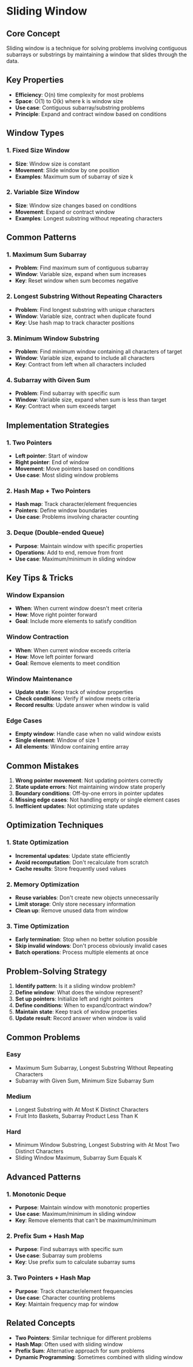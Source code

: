 # Sliding Window

## Core Concept
Sliding window is a technique for solving problems involving contiguous subarrays or substrings by maintaining a window that slides through the data.

## Key Properties
- **Efficiency**: O(n) time complexity for most problems
- **Space**: O(1) to O(k) where k is window size
- **Use case**: Contiguous subarray/substring problems
- **Principle**: Expand and contract window based on conditions

## Window Types

### 1. Fixed Size Window
- **Size**: Window size is constant
- **Movement**: Slide window by one position
- **Examples**: Maximum sum of subarray of size k

### 2. Variable Size Window
- **Size**: Window size changes based on conditions
- **Movement**: Expand or contract window
- **Examples**: Longest substring without repeating characters

## Common Patterns

### 1. Maximum Sum Subarray
- **Problem**: Find maximum sum of contiguous subarray
- **Window**: Variable size, expand when sum increases
- **Key**: Reset window when sum becomes negative

### 2. Longest Substring Without Repeating Characters
- **Problem**: Find longest substring with unique characters
- **Window**: Variable size, contract when duplicate found
- **Key**: Use hash map to track character positions

### 3. Minimum Window Substring
- **Problem**: Find minimum window containing all characters of target
- **Window**: Variable size, expand to include all characters
- **Key**: Contract from left when all characters included

### 4. Subarray with Given Sum
- **Problem**: Find subarray with specific sum
- **Window**: Variable size, expand when sum is less than target
- **Key**: Contract when sum exceeds target

## Implementation Strategies

### 1. Two Pointers
- **Left pointer**: Start of window
- **Right pointer**: End of window
- **Movement**: Move pointers based on conditions
- **Use case**: Most sliding window problems

### 2. Hash Map + Two Pointers
- **Hash map**: Track character/element frequencies
- **Pointers**: Define window boundaries
- **Use case**: Problems involving character counting

### 3. Deque (Double-ended Queue)
- **Purpose**: Maintain window with specific properties
- **Operations**: Add to end, remove from front
- **Use case**: Maximum/minimum in sliding window

## Key Tips & Tricks

### Window Expansion
- **When**: When current window doesn't meet criteria
- **How**: Move right pointer forward
- **Goal**: Include more elements to satisfy condition

### Window Contraction
- **When**: When current window exceeds criteria
- **How**: Move left pointer forward
- **Goal**: Remove elements to meet condition

### Window Maintenance
- **Update state**: Keep track of window properties
- **Check conditions**: Verify if window meets criteria
- **Record results**: Update answer when window is valid

### Edge Cases
- **Empty window**: Handle case when no valid window exists
- **Single element**: Window of size 1
- **All elements**: Window containing entire array

## Common Mistakes

1. **Wrong pointer movement**: Not updating pointers correctly
2. **State update errors**: Not maintaining window state properly
3. **Boundary conditions**: Off-by-one errors in pointer updates
4. **Missing edge cases**: Not handling empty or single element cases
5. **Inefficient updates**: Not optimizing state updates

## Optimization Techniques

### 1. State Optimization
- **Incremental updates**: Update state efficiently
- **Avoid recomputation**: Don't recalculate from scratch
- **Cache results**: Store frequently used values

### 2. Memory Optimization
- **Reuse variables**: Don't create new objects unnecessarily
- **Limit storage**: Only store necessary information
- **Clean up**: Remove unused data from window

### 3. Time Optimization
- **Early termination**: Stop when no better solution possible
- **Skip invalid windows**: Don't process obviously invalid cases
- **Batch operations**: Process multiple elements at once

## Problem-Solving Strategy

1. **Identify pattern**: Is it a sliding window problem?
2. **Define window**: What does the window represent?
3. **Set up pointers**: Initialize left and right pointers
4. **Define conditions**: When to expand/contract window?
5. **Maintain state**: Keep track of window properties
6. **Update result**: Record answer when window is valid

## Common Problems

### Easy
- Maximum Sum Subarray, Longest Substring Without Repeating Characters
- Subarray with Given Sum, Minimum Size Subarray Sum

### Medium
- Longest Substring with At Most K Distinct Characters
- Fruit Into Baskets, Subarray Product Less Than K

### Hard
- Minimum Window Substring, Longest Substring with At Most Two Distinct Characters
- Sliding Window Maximum, Subarray Sum Equals K

## Advanced Patterns

### 1. Monotonic Deque
- **Purpose**: Maintain window with monotonic properties
- **Use case**: Maximum/minimum in sliding window
- **Key**: Remove elements that can't be maximum/minimum

### 2. Prefix Sum + Hash Map
- **Purpose**: Find subarrays with specific sum
- **Use case**: Subarray sum problems
- **Key**: Use prefix sum to calculate subarray sums

### 3. Two Pointers + Hash Map
- **Purpose**: Track character/element frequencies
- **Use case**: Character counting problems
- **Key**: Maintain frequency map for window

## Related Concepts
- **Two Pointers**: Similar technique for different problems
- **Hash Map**: Often used with sliding window
- **Prefix Sum**: Alternative approach for sum problems
- **Dynamic Programming**: Sometimes combined with sliding window
